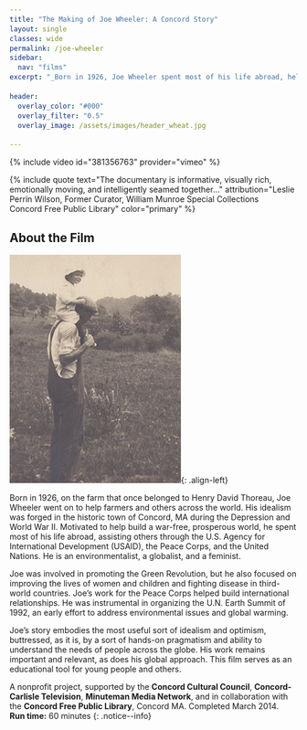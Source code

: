 ```yaml
---
title: "The Making of Joe Wheeler: A Concord Story"
layout: single
classes: wide
permalink: /joe-wheeler
sidebar:
  nav: "films"
excerpt: "_Born in 1926, Joe Wheeler spent most of his life abroad, helping others through the U.S. Agency for International Development (USAID), the Peace Corps, and the United Nations; his character was forged on a small farm in the historic town of Concord, MA, during WWII._"

header:
  overlay_color: "#000"
  overlay_filter: "0.5"
  overlay_image: /assets/images/header_wheat.jpg

---
```

{% include video id="381356763" provider="vimeo" %}

{% include quote text="The documentary is informative, visually rich, emotionally moving, and intelligently seamed together..." attribution="Leslie Perrin Wilson, Former Curator, William Munroe Special Collections  
Concord Free Public Library" color="primary" %}


## About the Film

![image-left](/assets/images/wheeler_shoulders_p_sm.jpg){: .align-left}

Born in 1926, on the farm that once belonged to Henry David Thoreau, Joe Wheeler went on to help farmers and others across the world. His idealism was forged in the historic town of Concord, MA during the Depression and World War II.  Motivated to help build a war-free, prosperous world, he spent most of his life abroad, assisting others through the U.S. Agency for International Development (USAID), the Peace Corps, and the United Nations. He is an environmentalist, a globalist, and a feminist.

Joe was involved in promoting the Green Revolution, but he also focused on improving the lives of women and children and fighting disease in third-world countries. Joe’s work for the Peace Corps helped build international relationships. He was instrumental in organizing the U.N. Earth Summit of 1992, an early effort to address environmental issues and global warming.

Joe’s story embodies the most useful sort of idealism and optimism, buttressed, as it is, by a sort of hands-on pragmatism and ability to understand the needs of people across the globe. His work remains important and relevant, as does his global approach. This film serves as an educational tool for young people and others.

A nonprofit  project, supported by the **Concord Cultural Council**, **Concord-Carlisle Television**, **Minuteman Media Network**, and in collaboration with the **Concord Free Public Library**, Concord MA.
Completed March 2014. <br /> **Run time:** 60 minutes
{: .notice--info}

